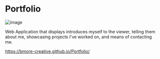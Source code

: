 # Portfolio

![image](https://user-images.githubusercontent.com/80925456/131517052-1b6cdc5b-6b54-40ae-af7f-3f5ee4caf2ec.png)

Web Application that displays introduces myself to the viewer, telling them about me, showcasing projects I've worked on, and means of contacting me.

https://bmore-creative.github.io/Portfolio/
